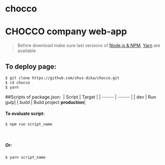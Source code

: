 # chocco
# CHOCCO company web-app
> Before download make sure last versions of [Node.js & NPM](https://nodejs.org/en/download/current/), 
[Yarn](https://yarnpkg.com/ru/docs/install) are available
##  To deploy page:
```sh
$ git clone https://github.com/zhus-dika/chocco.git
$ cd chocco
$ yarn
```
##Scripts of package.json:
​
| Script | Target |
| ------ | ------ |
| dev | Run gulp|
| build | Build project **production**|
​

#### To evaluate script:
```sh
$ npm run script_name
```
​
##### Or:
```sh
$ yarn script_name
```

